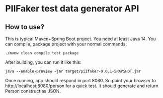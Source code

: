 # PIIFaker test data generator API

## How to use?

This is typical Maven+Spring Boot project. You need at least Java 14. You can compile, package project with your normal commands:

```
./mvnw clean compile test package
```

After building, you can run it like this:

```
java --enable-preview -jar target/piifaker-0.0.1-SNAPSHOT.jar
```

Once running, app should respond in port 8080. So point your browser to http://localhost:8080/person for a quick test. It should generate and return Person construct as JSON.

